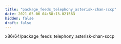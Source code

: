 ```yaml
---
title: "package_feeds_telephony_asterisk-chan-sccp"
date: 2021-05-06 04:58:13.021563
hidden: false
draft: false
---
```


x86/64/package_feeds_telephony_asterisk-chan-sccp

